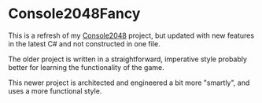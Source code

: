 # Console2048Fancy

This is a refresh of my [Console2048](https://github.com/IanWold/Console2048) project, but updated with new features in the latest C# and not constructed in one file.

The older project is written in a straightforward, imperative style probably better for learning the functionality of the game.

This newer project is architected and engineered a bit more "smartly", and uses a more functional style.